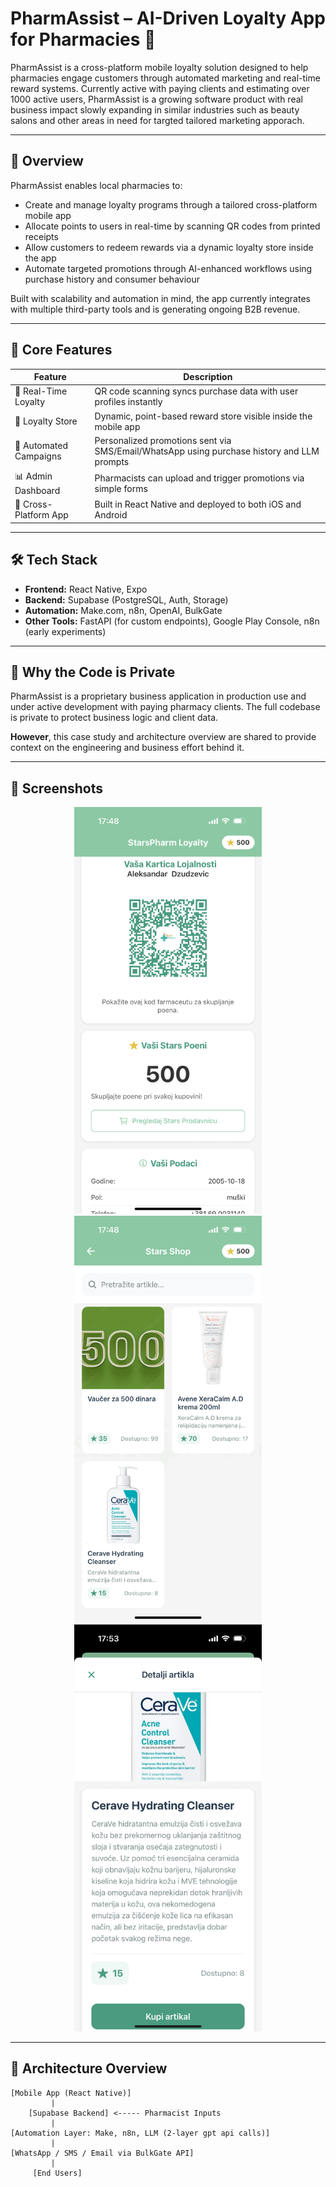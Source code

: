 # PharmAssist – AI-Driven Loyalty App for Pharmacies 💊

PharmAssist is a cross-platform mobile loyalty solution designed to help pharmacies engage customers through automated marketing and real-time reward systems. Currently active with paying clients and estimating over 1000 active users, PharmAssist is a growing software product with real business impact slowly expanding in similar industries such as beauty salons and other areas in need for targted tailored marketing apporach.

---

## 🚀 Overview

PharmAssist enables local pharmacies to:
- Create and manage loyalty programs through a tailored cross-platform mobile app
- Allocate points to users in real-time by scanning QR codes from printed receipts
- Allow customers to redeem rewards via a dynamic loyalty store inside the app
- Automate targeted promotions through AI-enhanced workflows using purchase history and consumer behaviour

Built with scalability and automation in mind, the app currently integrates with multiple third-party tools and is generating ongoing B2B revenue.

---

## 🧠 Core Features

| Feature | Description |
|--------|-------------|
| 🎯 Real-Time Loyalty | QR code scanning syncs purchase data with user profiles instantly |
| 🏪 Loyalty Store | Dynamic, point-based reward store visible inside the mobile app |
| 🤖 Automated Campaigns | Personalized promotions sent via SMS/Email/WhatsApp using purchase history and LLM prompts |
| 📊 Admin Dashboard | Pharmacists can upload and trigger promotions via simple forms |
| 📱 Cross-Platform App | Built in React Native and deployed to both iOS and Android |

---

## 🛠️ Tech Stack

- **Frontend:** React Native, Expo
- **Backend:** Supabase (PostgreSQL, Auth, Storage)
- **Automation:** Make.com, n8n, OpenAI, BulkGate
- **Other Tools:** FastAPI (for custom endpoints), Google Play Console, n8n (early experiments)

---

## 🔐 Why the Code is Private

PharmAssist is a proprietary business application in production use and under active development with paying pharmacy clients. The full codebase is private to protect business logic and client data.

**However**, this case study and architecture overview are shared to provide context on the engineering and business effort behind it.

---

## 📸 Screenshots

<p align="center">
  <img src="https://github.com/AleksandarDzudzevic/PharmAssist/blob/main/IMG_6849.PNG" width="300" alt="QR and Main Client Screen Feature" />
  <img src="https://github.com/AleksandarDzudzevic/PharmAssist/blob/main/IMG_6850.PNG" width="300" alt="Loyalty Store UI" />
  <img src="https://github.com/AleksandarDzudzevic/PharmAssist/blob/main/IMG_6851.PNG" width="300" alt="Loyalty store item UI" />
</p>

---

## 🧱 Architecture Overview

```plaintext
[Mobile App (React Native)]
         |
    [Supabase Backend] <----- Pharmacist Inputs
         |
[Automation Layer: Make, n8n, LLM (2-layer gpt api calls)]
         |
[WhatsApp / SMS / Email via BulkGate API]
         |
     [End Users]
